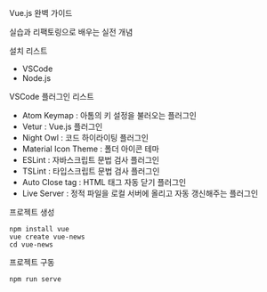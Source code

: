 Vue.js 완벽 가이드

실습과 리팩토링으로 배우는 실전 개념



설치 리스트

- VSCode
- Node.js



VSCode 플러그인 리스트

- Atom Keymap : 아톰의 키 설정을 불러오는 플러그인
- Vetur : Vue.js 플러그인
- Night Owl : 코드 하이라이팅 플러그인
- Material Icon Theme : 폴더 아이콘 테마
- ESLint : 자바스크립트 문법 검사 플러그인
- TSLint : 타입스크립트 문법 검사 플러그인
- Auto Close tag : HTML 태그 자동 닫기 플러그인
- Live Server : 정적 파일을 로컬 서버에 올리고 자동 갱신해주는 플러그인



프로젝트 생성

    npm install vue
    vue create vue-news
    cd vue-news



프로젝트 구동

    npm run serve


